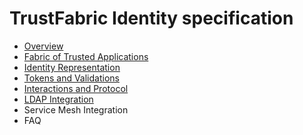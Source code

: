 # TrustFabric Identity specification

* [Overview](./Overview.md)
* [Fabric of Trusted Applications](./TrustFabric.md)
* [Identity Representation](./Identity.md)
* [Tokens and Validations](./Tokens.md)
* [Interactions and Protocol](./InterOp.md)
* [LDAP Integration](./LdapSchema.md)
* Service Mesh Integration
* FAQ

